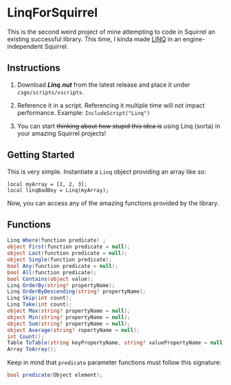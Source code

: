 # LinqForSquirrel

This is the second weird project of mine attempting to code in Squirrel an existing successful library. This time, I kinda made [LINQ](https://docs.microsoft.com/en-us/dotnet/csharp/programming-guide/concepts/linq/) in an engine-independent Squirrel.

## Instructions

1. Download ***Linq.nut*** from the latest release and place it under `csgo/scripts/vscripts`.

2. Reference it in a script. Referencing it multiple time will not impact performance.
   Example: `IncludeScript("Linq")`

3. You can start ~~thinking about how stupid this idea is~~ using Linq (sorta) in your amazing Squirrel projects!

## Getting Started

This is very simple. Instantiate a `Linq` object providing an array like so:

```squirrel
local myArray = [1, 2, 3];
local linqBadBoy = Linq(myArray);
```
Now, you can access any of the amazing functions provided by the library.

## Functions

```cs
Linq Where(function predicate) ;
object First(function predicate = null);
object Last(function predicate = null);
object Single(function predicate);
bool Any(function predicate = null);
bool All(function predicate);
bool Contains(object value);
Linq OrderBy(string? propertyName);
Linq OrderByDescending(string? propertyName);
Linq Skip(int count);
Linq Take(int count);
object Max(string? propertyName = null);
object Min(string? propertyName = null);
object Sum(string? propertyName = null);
object Average(string? ropertyName = null);
int Count();
Table ToTable(string keyPropertyName, string? valuePropertyName = null);
Array ToArray();
```

Keep in mind that `predicate` parameter functions must follow this signature:

```cs
bool predicate(Object element);
```